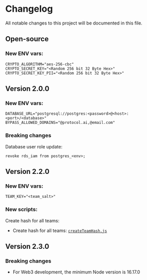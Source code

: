 # Changelog

All notable changes to this project will be documented in this file.

## Open-source

### New ENV vars:

```
CRYPTO_ALGORITHM="aes-256-cbc"
CRYPTO_SECRET_KEY="<Random 256 bit 32 Byte Hex>"
CRYPTO_SECRET_KEY_PII="<Random 256 bit 32 Byte Hex>"
```

## Version 2.0.0

### New ENV vars:


```
DATABASE_URL="postgresql://postgres:<password>@<host>:<port>/<database>"
BYPASS_ALLOWED_DOMAINS="@protocol.ai,@email.com"
```

### Breaking changes

Database user role update:

```
revoke rds_iam from postgres_<env>;
```

## Version 2.2.0

### New ENV vars:

```
TEAM_KEY="<team_salt>"
```

### New scripts:

Create hash for all teams:


- Create hash for all teams: [`createTeamHash.js`](https://github.com/protocol/crypto-ops/blob/main/scripts/database/createTeamHash.js)


## Version 2.3.0

### Breaking changes

- For Web3 development, the minimum Node version is 16.17.0
